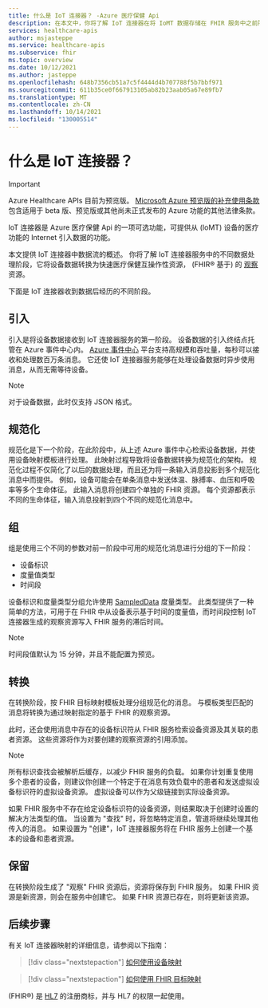 ```yaml
---
title: 什么是 IoT 连接器？ -Azure 医疗保健 Api
description: 在本文中，你将了解 IoT 连接器在将 IoMT 数据存储在 FHIR 服务中之前所执行的步骤。
services: healthcare-apis
author: msjasteppe
ms.service: healthcare-apis
ms.subservice: fhir
ms.topic: overview
ms.date: 10/12/2021
ms.author: jasteppe
ms.openlocfilehash: 648b7356cb51a7c5f4444d4b707788f5b7bbf971
ms.sourcegitcommit: 611b35ce0f667913105ab82b23aab05a67e89fb7
ms.translationtype: MT
ms.contentlocale: zh-CN
ms.lasthandoff: 10/14/2021
ms.locfileid: "130005514"
---
```

# <a name="what-is-iot-connector"></a>什么是 IoT 连接器？

> [!IMPORTANT]
> Azure Healthcare APIs 目前为预览版。 [Microsoft Azure 预览版的补充使用条款](https://azure.microsoft.com/support/legal/preview-supplemental-terms/)包含适用于 beta 版、预览版或其他尚未正式发布的 Azure 功能的其他法律条款。

IoT 连接器是 Azure 医疗保健 Api 的一项可选功能，可提供从 (IoMT) 设备的医疗功能的 Internet 引入数据的功能。

本文提供 IoT 连接器中数据流的概述。 你将了解 IoT 连接器服务中的不同数据处理阶段，它将设备数据转换为快速医疗保健互操作性资源， (FHIR&#174; 基于) 的 [观察](https://www.hl7.org/fhir/observation.html) 资源。

下面是 IoT 连接器收到数据后经历的不同阶段。

## <a name="ingest"></a>引入

引入是将设备数据接收到 IoT 连接器服务的第一阶段。 设备数据的引入终结点托管在 Azure 事件中心内。 [Azure 事件中心](../../event-hubs/index.yml) 平台支持高规模和吞吐量，每秒可以接收和处理数百万条消息。 它还使 IoT 连接器服务能够在处理设备数据时异步使用消息，从而无需等待设备。

> [!NOTE]
> 对于设备数据，此时仅支持 JSON 格式。

## <a name="normalize"></a>规范化

规范化是下一个阶段，在此阶段中，从上述 Azure 事件中心检索设备数据，并使用设备映射模板进行处理。 此映射过程导致将设备数据转换为规范化的架构。 规范化过程不仅简化了以后的数据处理，而且还为将一条输入消息投影到多个规范化消息中而提供。 例如，设备可能会在单条消息中发送体温、脉搏率、血压和呼吸率等多个生命体征。 此输入消息将创建四个单独的 FHIR 资源。 每个资源都表示不同的生命体征，输入消息投射到四个不同的规范化消息中。

## <a name="group"></a>组

组是使用三个不同的参数对前一阶段中可用的规范化消息进行分组的下一阶段： 

* 设备标识
* 度量值类型 
* 时间段

设备标识和度量类型分组允许使用 [SampledData](https://www.hl7.org/fhir/datatypes.html#SampledData) 度量类型。 此类型提供了一种简单的方法，可用于在 FHIR 中从设备表示基于时间的度量值，而时间段控制 IoT 连接器生成的观察资源写入 FHIR 服务的滞后时间。

> [!NOTE]
> 时间段值默认为 15 分钟，并且不能配置为预览。

## <a name="transform"></a>转换

在转换阶段，按 FHIR 目标映射模板处理分组规范化的消息。 与模板类型匹配的消息将转换为通过映射指定的基于 FHIR 的观察资源。

此时，还会使用消息中存在的设备标识符从 FHIR 服务检索设备资源及其关联的患者资源。 这些资源将作为对要创建的观察资源的引用添加。

> [!NOTE]
>所有标识查找会被解析后缓存，以减少 FHIR 服务的负载。 如果你计划重复使用多个患者的设备，则建议你创建一个特定于在消息有效负载中的患者和发送虚拟设备标识符的虚拟设备资源。 虚拟设备可以作为父级链接到实际设备资源。

如果 FHIR 服务中不存在给定设备标识符的设备资源，则结果取决于创建时设置的解决方法类型的值。 当设置为 "查找" 时，将忽略特定消息，管道将继续处理其他传入的消息。 如果设置为 "创建"，IoT 连接器服务将在 FHIR 服务上创建一个基本的设备和患者资源。

## <a name="persist"></a>保留

在转换阶段生成了 "观察" FHIR 资源后，资源将保存到 FHIR 服务。 如果 FHIR 资源是新资源，则会在服务中创建它。 如果 FHIR 资源已存在，则将更新该资源。

## <a name="next-steps"></a>后续步骤

有关 IoT 连接器映射的详细信息，请参阅以下指南：

>[!div class="nextstepaction"]
>[如何使用设备映射](how-to-use-device-mapping-iot.md)

>[!div class="nextstepaction"]
>[如何使用 FHIR 目标映射](how-to-use-fhir-mapping-iot.md)

 (FHIR&#174;) 是 [HL7](https://hl7.org/fhir/) 的注册商标，并与 HL7 的权限一起使用。